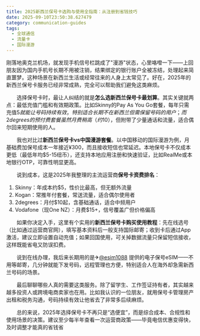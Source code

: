 ```yaml
---
title: 2025新西兰保号卡选购与使用全指南：从注册到省钱技巧
date: 2025-09-10T23:50:38.627479
category: communication-guides
tags:
  - 全球通信
  - 流量卡
  - 国际漫游
---
```


刚落地奥克兰机场，就发现手机信号栏跳成了"漫游"状态，心里咯噔一下——上回朋友因为国内手机号长期不用被注销，结果绑定的银行账户全被冻结，处理起来简直噩梦。这种场景在新西兰生活或经常往来的人身上太常见了。好在，2025年的新西兰保号卡服务已经非常成熟，完全可以帮助我们避免这类麻烦。

　　选择保号卡时，最让人纠结的就是**怎么选新西兰保号卡最划算**。其实关键就两点：最低充值门槛和有效期政策。比如Skinny的Pay As You Go套餐，每年只需充值$5就能让号码持续有效，特别适合长期不在新西兰但需保留号码的用户；而2degrees的预付费套餐虽然月费稍高（约$10），但附带了少量通话和流量，适合偶尔回来短期使用的人。

　　我也对比过**新西兰保号卡vs中国漫游套餐**。以中国移动的国际漫游为例，月基础费加保号成本一年接近¥300，而且接收短信也常延迟。本地保号卡不仅成本更低（最低年均$5-15纽币），还支持本地应用注册和快速验证，比如RealMe或本地银行OTP，可靠性明显更高。

　　说到成本，这是2025年我整理的主流运营商**保号卡资费排名**：
1. Skinny：年成本约$5，性价比最高，但无额外流量
2. Kogan：常推年付套餐，常送流量，适合偶尔使用者
3. 2degrees：月付$10起，含基础通话，适合中频用户
4. Vodafone（现One NZ）：月费$15+，信号覆盖广但价格偏高

　　如果你决定入手，这里有个实用的**新西兰保号卡购买使用教程**：先在线选号（比如通过运营商官网），填写基本资料后一般支持国际邮寄；收到卡后通过App激活，建议立即设置自动充值；如果回国使用，可关掉数据流量只保留短信接收，这样既能省电又防误扣费。

　　说到在线办理，我后来长期用的是✈[@esim1088](https://t.me/s/esim1088) 提供的电子保号eSIM——不用等邮寄，几分钟就能下发号码，远程管理也方便，特别适合人在海外却急需新西兰号码的场景。

　　最后聊聊哪些人真的需要这类服务。除了留学生、工作签证持有者，其实越来越多投资人或跨境电商卖家也在用。比如我认识的一位朋友，就用保号卡管理房产出租和税务沟通，号码持续有效让他省去了非常多后续麻烦。

　　总的来说，2025年选择保号卡不再只是“选便宜”，而是综合成本、合规性和使用场景的决策。建议至少每半年查看一次运营商政策——毕竟电信优惠变得快，及时调整才能真的省钱省